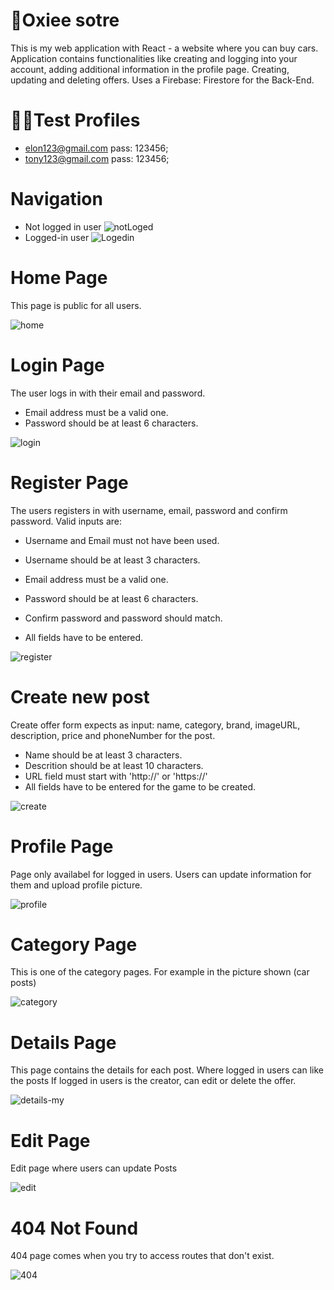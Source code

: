 # 🚗Oxiee sotre
 This is my web application with React - a website where you can buy cars. Application contains functionalities like creating and logging into your account, adding additional 
 information in the profile page. Creating, updating and deleting offers. Uses a Firebase: Firestore for the Back-End.

# 👨‍💻Test Profiles
* elon123@gmail.com pass: 123456;
* tony123@gmail.com pass: 123456;

# Navigation
* Not logged in user
  ![notLoged](https://github.com/muki01/React_App/assets/75759731/de40f249-2fa9-43d1-acc7-b669f50c4d9f)
* Logged-in user
  ![Logedin](https://github.com/muki01/React_App/assets/75759731/e993c8f2-4f51-4244-aed3-463a734ad947)

# Home Page
This page is public for all users.

 ![home](https://github.com/muki01/React_App/assets/75759731/c0745289-a1d1-4a74-8ec1-1b3d68463aeb)


# Login Page
The user logs in with their email and password.
* Email address must be a valid one.
* Password should be at least 6 characters.

![login](https://github.com/muki01/React_App/assets/75759731/9686d896-342e-432c-8470-270c8adc7c75)


# Register Page
The users registers in with username, email, password and confirm password. Valid inputs are:
* Username and Email must not have been used.
* Username should be at least 3 characters.
* Email address must be a valid one.
* Password should be at least 6 characters.
* Confirm password and password should match.

* All fields have to be entered.
  
![register](https://github.com/muki01/React_App/assets/75759731/bbf07806-2eaa-46bf-906e-db6f02f1caaa)


# Create new post
Create offer form expects as input: name, category, brand, imageURL, description, price and phoneNumber for the post.
* Name should be at least 3 characters.
* Descrition should be at least 10 characters.
* URL field must start with 'http://' or 'https://'
* All fields have to be entered for the game to be created.

![create](https://github.com/muki01/React_App/assets/75759731/845be807-e880-4ee3-8b83-70151c562b22)


# Profile Page
Page only availabel for logged in users. Users can update information for them and upload profile picture.

![profile](https://github.com/muki01/React_App/assets/75759731/6e6327a5-9feb-467c-8c67-0cf2bccecb45)


# Category Page
This is one of the category pages. For example in the picture shown (car posts)

![category](https://github.com/muki01/React_App/assets/75759731/40e2a1ec-f033-4a4c-96b7-1d347daf9a17)


# Details Page
This page contains the details for each post.
Where logged in users can like the posts
If logged in users is the creator, can edit or delete the offer.

![details-my](https://github.com/muki01/React_App/assets/75759731/0c9717be-6568-41bc-91a3-27c14004206c)


# Edit Page
Edit page where users can update Posts

![edit](https://github.com/muki01/React_App/assets/75759731/4f13cea6-904e-42c0-9661-36c2e3cf6618)



# 404 Not Found
404 page comes when you try to access routes that don't exist.

![404](https://github.com/muki01/React_App/assets/75759731/3c9c3e06-5401-44e5-9672-ed86a97ca54c)


